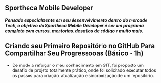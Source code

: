 ## Sportheca Mobile Developer

##### Pensado especialmente em seu desenvolvimento dentro do mercado Tech, o objetivo do Sportheca Mobile Developer é ser um programa completo com cursos, mentorias, desafios de código e muito mais. 

## Criando seu Primeiro Repositório no GitHub Para Compartilhar Seu Progressooas (Básico - 1h)

- De modo a reforçar o meu conhecimento em GIT, foi proposto um desafio de projeto totalmente prático, onde foi solicitado executar todos os passos para criação, atualização e sincronização de um repositório.


